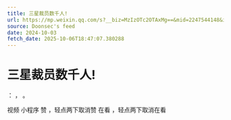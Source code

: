 ```yaml
---
title: 三星裁员数千人!
url: https://mp.weixin.qq.com/s?__biz=MzIzOTc2OTAxMg==&mid=2247544148&idx=2&sn=685f022bd93f2f81702bdd28b10a4597
source: Doonsec's feed
date: 2024-10-03
fetch_date: 2025-10-06T18:47:07.380288
---
```


# 三星裁员数千人!

：
，
。

视频
小程序
赞
，轻点两下取消赞
在看
，轻点两下取消在看